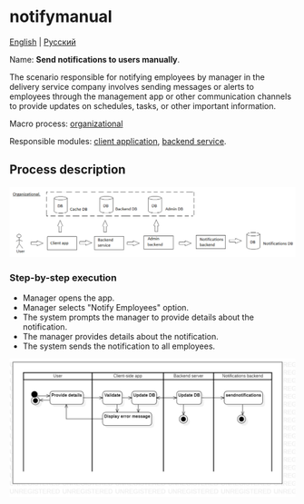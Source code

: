 # notifymanual

[English](notifymanual.md) | [Русский](notifymanual.ru.md)

Name: **Send notifications to users manually**.

The scenario responsible for notifying employees by manager in the delivery service company involves sending messages or alerts to employees through the management app or other communication channels to provide updates on schedules, tasks, or other important information.

Macro process: [organizational](../../macroprocesses/organizational.md)

Responsible modules: [client application](../../frontend/managerclient.md), [backend service](../../backend/managerbackend.md).

## Process description

![organizational_overall](../../img/organizational_overall.png)

### Step-by-step execution

- Manager opens the app.
- Manager selects "Notify Employees" option.
- The system prompts the manager to provide details about the notification.
- The manager provides details about the notification.
- The system sends the notification to all employees.

![warehouse.reportincident](../../img/activitydiagrams/warehouse.reportincident.png)
